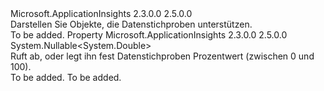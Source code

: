 <Type Name="ISupportSampling" FullName="Microsoft.ApplicationInsights.DataContracts.ISupportSampling">
  <TypeSignature Language="C#" Value="public interface ISupportSampling" />
  <TypeSignature Language="ILAsm" Value=".class public interface auto ansi abstract ISupportSampling" />
  <TypeSignature Language="DocId" Value="T:Microsoft.ApplicationInsights.DataContracts.ISupportSampling" />
  <TypeSignature Language="VB.NET" Value="Public Interface ISupportSampling" />
  <TypeSignature Language="F#" Value="type ISupportSampling = interface" />
  <AssemblyInfo>
    <AssemblyName>Microsoft.ApplicationInsights</AssemblyName>
    <AssemblyVersion>2.3.0.0</AssemblyVersion>
    <AssemblyVersion>2.5.0.0</AssemblyVersion>
  </AssemblyInfo>
  <Interfaces />
  <Docs>
    <summary>
            Darstellen Sie Objekte, die Datenstichproben unterstützen.
            </summary>
    <remarks>To be added.</remarks>
  </Docs>
  <Members>
    <Member MemberName="SamplingPercentage">
      <MemberSignature Language="C#" Value="public Nullable&lt;double&gt; SamplingPercentage { get; set; }" />
      <MemberSignature Language="ILAsm" Value=".property instance valuetype System.Nullable`1&lt;float64&gt; SamplingPercentage" />
      <MemberSignature Language="DocId" Value="P:Microsoft.ApplicationInsights.DataContracts.ISupportSampling.SamplingPercentage" />
      <MemberSignature Language="VB.NET" Value="Public Property SamplingPercentage As Nullable(Of Double)" />
      <MemberSignature Language="F#" Value="member this.SamplingPercentage : Nullable&lt;double&gt; with get, set" Usage="Microsoft.ApplicationInsights.DataContracts.ISupportSampling.SamplingPercentage" />
      <MemberType>Property</MemberType>
      <AssemblyInfo>
        <AssemblyName>Microsoft.ApplicationInsights</AssemblyName>
        <AssemblyVersion>2.3.0.0</AssemblyVersion>
        <AssemblyVersion>2.5.0.0</AssemblyVersion>
      </AssemblyInfo>
      <ReturnValue>
        <ReturnType>System.Nullable&lt;System.Double&gt;</ReturnType>
      </ReturnValue>
      <Docs>
        <summary>
            Ruft ab, oder legt ihn fest Datenstichproben Prozentwert (zwischen 0 und 100).
            </summary>
        <value>To be added.</value>
        <remarks>To be added.</remarks>
      </Docs>
    </Member>
  </Members>
</Type>